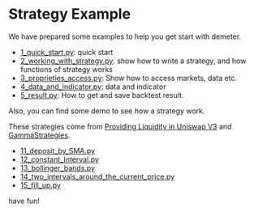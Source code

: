 # Strategy Example

We have prepared some examples to help you get start with demeter.

* [1_quick_start.py](01_quick_start.py): quick start 
* [2_working_with_strategy.py](02_working_with_strategy.py): show how to write a strategy, and how functions of strategy works
* [3_proprieties_access.py](03_proprieties_access.py): Show how to access markets, data etc.
* [4_data_and_indicator.py](04_data_and_indicator.py): data and indicator
* [5_result.py](05_result.py): How to get and save backtest result. 

Also, you can find some demo to see how a strategy work.

These strategies come from [Providing Liquidity in Uniswap V3](https://pub.tik.ee.ethz.ch/students/2021-HS/BA-2021-21.pdf) and [GammaStrategies](https://github.com/GammaStrategies/active-strategy-framework).

* [11_deposit_by_SMA.py](11_deposit_by_SMA.py)
* [12_constant_Interval.py](12_constant_Interval.py)
* [13_bollinger_bands.py](13_bollinger_bands.py)
* [14_two_intervals_around_the_current_price.py](14_two_intervals_around_the_current_price.py)
* [15_fill_up.py](15_fill_up.py)

have fun!